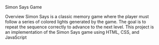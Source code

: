 Simon Says Game


Overview
Simon Says is a classic memory game where the player must follow a series of colored lights generated by the game. The goal is to repeat the sequence correctly to advance to the next level. This project is an implementation of the Simon Says game using HTML, CSS, and JavaScript
